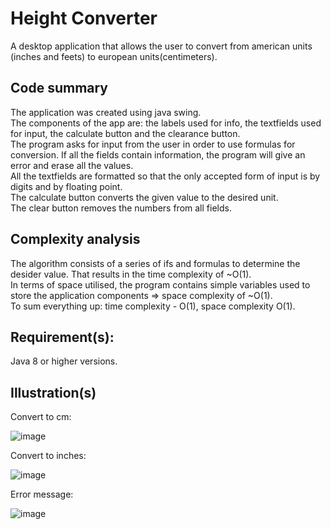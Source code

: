 # Height Converter

A desktop application that allows the user to convert from american units (inches and feets) to european units(centimeters).

## Code summary
The application was created using java swing. <br/>
The components of the app are: the labels used for info, the textfields used for input, the calculate button and the clearance button. <br/>
The program asks for input from the user in order to use formulas for conversion. If all the fields contain information, the program will give an error and erase all the values.<br/>
All the textfields are formatted so that the only accepted form of input is by digits and by floating point.<br/>
The calculate button converts the given value to the desired unit. <br/>
The clear button removes the numbers from all fields.


## Complexity analysis
The algorithm consists of a series of ifs and formulas to determine the desider value. That results in the time complexity of ~O(1). <br/>
In terms of space utilised, the program contains simple variables used to store the application components => space complexity of ~O(1). <br/>
To sum everything up: time complexity - O(1), space complexity O(1). <br/>

## Requirement(s):
Java 8 or higher versions.

## Illustration(s)

Convert to cm:

![image](https://github.com/Rares8921/Projects/blob/master/2019/Java/Height%20Converter/toCm.png?raw=true)

Convert to inches:

![image](https://github.com/Rares8921/Projects/blob/master/2019/Java/Height%20Converter/toInches.png?raw=true)

Error message:

![image](https://github.com/Rares8921/Projects/blob/master/2019/Java/Height%20Converter/errorMessage.png?raw=true)
